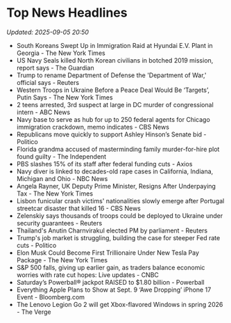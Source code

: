 # Top News Headlines

_Updated: 2025-09-05 20:50_

- South Koreans Swept Up in Immigration Raid at Hyundai E.V. Plant in Georgia - The New York Times
- US Navy Seals killed North Korean civilians in botched 2019 mission, report says - The Guardian
- Trump to rename Department of Defense the 'Department of War,' official says - Reuters
- Western Troops in Ukraine Before a Peace Deal Would Be ‘Targets’, Putin Says - The New York Times
- 2 teens arrested, 3rd suspect at large in DC murder of congressional intern - ABC News
- Navy base to serve as hub for up to 250 federal agents for Chicago immigration crackdown, memo indicates - CBS News
- Republicans move quickly to support Ashley Hinson’s Senate bid - Politico
- Florida grandma accused of masterminding family murder-for-hire plot found guilty - The Independent
- PBS slashes 15% of its staff after federal funding cuts - Axios
- Navy diver is linked to decades-old rape cases in California, Indiana, Michigan and Ohio - NBC News
- Angela Rayner, UK Deputy Prime Minister, Resigns After Underpaying Tax - The New York Times
- Lisbon funicular crash victims' nationalities slowly emerge after Portugal streetcar disaster that killed 16 - CBS News
- Zelenskiy says thousands of troops could be deployed to Ukraine under security guarantees - Reuters
- Thailand's Anutin Charnvirakul elected PM by parliament - Reuters
- Trump's job market is struggling, building the case for steeper Fed rate cuts - Politico
- Elon Musk Could Become First Trillionaire Under New Tesla Pay Package - The New York Times
- S&P 500 falls, giving up earlier gain, as traders balance economic worries with rate cut hopes: Live updates - CNBC
- Saturday’s Powerball® jackpot RAISED to $1.80 billion - Powerball
- Everything Apple Plans to Show at Sept. 9 ‘Awe Dropping’ iPhone 17 Event - Bloomberg.com
- The Lenovo Legion Go 2 will get Xbox-flavored Windows in spring 2026 - The Verge